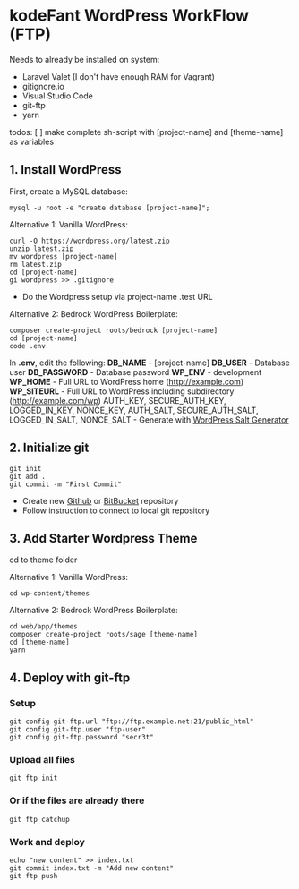 # kodeFant WordPress WorkFlow (FTP)

Needs to already be installed on system:

- Laravel Valet (I don't have enough RAM for Vagrant)
- gitignore.io
- Visual Studio Code
- git-ftp
- yarn

todos:
[ ] make complete sh-script with [project-name] and [theme-name] as variables

## 1. Install WordPress

First, create a MySQL database:

```
mysql -u root -e "create database [project-name]";
```

Alternative 1: Vanilla WordPress:

```
curl -O https://wordpress.org/latest.zip
unzip latest.zip
mv wordpress [project-name]
rm latest.zip
cd [project-name]
gi wordpress >> .gitignore
```

- Do the Wordpress setup via project-name .test URL

Alternative 2: Bedrock WordPress Boilerplate:

```
composer create-project roots/bedrock [project-name]
cd [project-name]
code .env
```

In **.env**, edit the following:
**DB_NAME** - [project-name]
**DB_USER** - Database user
**DB_PASSWORD** - Database password
**WP_ENV** - development
**WP_HOME** - Full URL to WordPress home (http://example.com)
**WP_SITEURL** - Full URL to WordPress including subdirectory (http://example.com/wp)
AUTH_KEY, SECURE_AUTH_KEY, LOGGED_IN_KEY, NONCE_KEY, AUTH_SALT, SECURE_AUTH_SALT, LOGGED_IN_SALT, NONCE_SALT - Generate with [WordPress Salt Generator](https://cdn.roots.io/salts.html)

## 2. Initialize git

```
git init
git add .
git commit -m "First Commit"
```

- Create new [Github](https://github.com/new) or [BitBucket](https://bitbucket.org/repo/create) repository
- Follow instruction to connect to local git repository

## 3. Add Starter Wordpress Theme

cd to theme folder

Alternative 1: Vanilla WordPress:

```
cd wp-content/themes
```

Alternative 2: Bedrock WordPress Boilerplate:

```
cd web/app/themes
composer create-project roots/sage [theme-name]
cd [theme-name]
yarn
```

## 4. Deploy with git-ftp

### Setup

```
git config git-ftp.url "ftp://ftp.example.net:21/public_html"
git config git-ftp.user "ftp-user"
git config git-ftp.password "secr3t"
```

### Upload all files

```
git ftp init
```

### Or if the files are already there

```
git ftp catchup
```

### Work and deploy

```
echo "new content" >> index.txt
git commit index.txt -m "Add new content"
git ftp push
```

```

```
